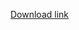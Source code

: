 [Download link](https://drive.google.com/file/d/1xuVyzsfAQynp9Rlk5u_x0TxxjWPkR7Cx/view?usp=drive_link)
